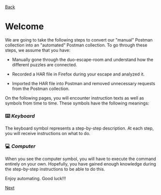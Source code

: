 [Back](../../00.%20start.md)

# Welcome

We are going to take the following steps to convert our "manual" Postman collection into an "automated" Postman collection. To go through these steps, we assume that you have:

- Manually gone through the duo-escape-room and understand how the different puzzles are connected.

- Recorded a HAR file in Firefox during your escape and analyzed it.

- Imported the HAR file into Postman and removed unnecessary requests from the Postman collection.

On the following pages, you will encounter instruction texts as well as symbols from time to time. These symbols have the following meanings:

### :keyboard: ***Keyboard***

The keyboard symbol represents a step-by-step description. At each step, you will receive instructions on what to do.

### :computer: ***Computer***

When you see the computer symbol, you will have to execute the command entirely on your own. Hopefully, you have gained enough knowledge during the step-by-step instructions to be able to do this.

Enjoy automating. Good luck!!!

[Next](01.%20intro.md)
